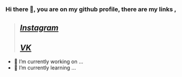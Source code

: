 ### Hi there 👋, you are on my github profile, there are my links  ,
> [*Instagram*](https://www.instagram.com/deqraii/)
> -------------
> [*VK*](https://vk.com/deqrai)
> -------------

- 🔭 I’m currently working on ...
- 🌱 I’m currently learning ...
